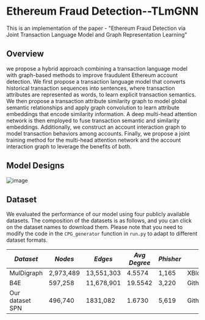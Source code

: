 # Ethereum Fraud Detection--TLmGNN
This is an implementation of the paper - "Ethereum Fraud Detection via Joint Transaction Language Model and Graph Representation Learning"
## Overview
we propose a hybrid approach combining a transaction language model with graph-based methods to improve fraudulent Ethereum account detection.  We first propose a transaction language model that converts historical transaction sequences into sentences, where transaction attributes are represented as words, to learn explicit transaction semantics. We then propose a transaction attribute similarity graph to model global semantic relationships and apply graph convolution to learn attribute embeddings that encode similarity information. A deep multi-head attention network is then employed to fuse transaction semantic and similarity embeddings. Additionally, we construct an account interaction graph to model transaction behaviors among accounts. Finally, we propose a joint training method for the multi-head attention network and the account interaction graph to leverage the benefits of both.
## Model Designs
![image](https://github.com/lincozz/TLmGNN/blob/main/framework.png)

## Dataset

We evaluated the performance of our model using four publicly available datasets. The composition of the datasets is as follows, and you can click on the dataset names to download them. Please note that you need to modify the code in the `CPG_generator` function in `run.py` to adapt to different dataset formats.

| *Dataset*        | *Nodes*      | *Edges*       | *Avg Degree*   |*Phisher* | *Source*  |
| ---------------- | ------------- | -------------- | -------------- |------- |---------- |
| MulDigraph       |  2,973,489    |  13,551,303    |  4.5574        | 1,165  |  XBlock     |
| B4E              |  597,258      |  11,678,901    |  19.5542       | 3,220  |    Github,Chrome       |
| Our dataset SPN  |  496,740      |  1831,082      |  1.6730        | 5,619  |    Github       |
